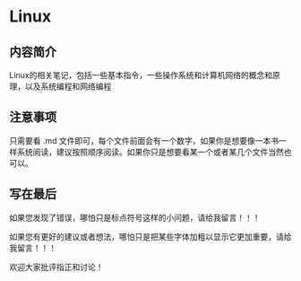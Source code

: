 # Linux

## 内容简介

Linux的相关笔记，包括一些基本指令，一些操作系统和计算机网络的概念和原理，以及系统编程和网络编程

## 注意事项

只需要看 .md 文件即可，每个文件前面会有一个数字，如果你是想要像一本书一样系统阅读，建议按照顺序阅读。如果你只是想要看某一个或者某几个文件当然也可以。

## 写在最后

如果您发现了错误，哪怕只是标点符号这样的小问题，请给我留言！！！

如果您有更好的建议或者想法，哪怕只是把某些字体加粗以显示它更加重要，请给我留言！！！

欢迎大家批评指正和讨论！
